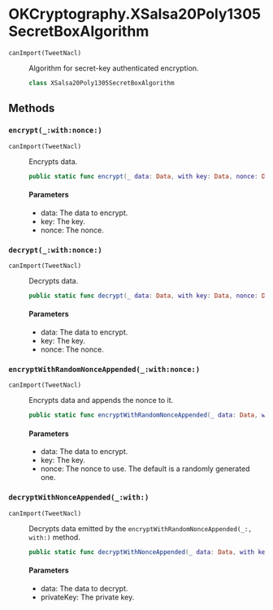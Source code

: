 # OKCryptography.XSalsa20Poly1305SecretBoxAlgorithm

<dl>
<dt><code>canImport(TweetNacl)</code></dt>
<dd>

Algorithm for secret-key authenticated encryption.

``` swift
class XSalsa20Poly1305SecretBoxAlgorithm
```

</dd>
</dl>

## Methods

### `encrypt(_:with:nonce:)`

<dl>
<dt><code>canImport(TweetNacl)</code></dt>
<dd>

Encrypts data.

``` swift
public static func encrypt(_ data: Data, with key: Data, nonce: Data) -> Data
```

#### Parameters

  - data: The data to encrypt.
  - key: The key.
  - nonce: The nonce.

</dd>
</dl>

### `decrypt(_:with:nonce:)`

<dl>
<dt><code>canImport(TweetNacl)</code></dt>
<dd>

Decrypts data.

``` swift
public static func decrypt(_ data: Data, with key: Data, nonce: Data) -> Data?
```

#### Parameters

  - data: The data to encrypt.
  - key: The key.
  - nonce: The nonce.

</dd>
</dl>

### `encryptWithRandomNonceAppended(_:with:nonce:)`

<dl>
<dt><code>canImport(TweetNacl)</code></dt>
<dd>

Encrypts data and appends the nonce to it.

``` swift
public static func encryptWithRandomNonceAppended(_ data: Data, with key: Data, nonce: Nonce = Nonce()) -> Data
```

#### Parameters

  - data: The data to encrypt.
  - key: The key.
  - nonce: The nonce to use. The default is a randomly generated one.

</dd>
</dl>

### `decryptWithNonceAppended(_:with:)`

<dl>
<dt><code>canImport(TweetNacl)</code></dt>
<dd>

Decrypts data emitted by the `encryptWithRandomNonceAppended(_:​, with:​)` method.

``` swift
public static func decryptWithNonceAppended(_ data: Data, with key: Data) -> Data?
```

#### Parameters

  - data: The data to decrypt.
  - privateKey: The private key.

</dd>
</dl>
